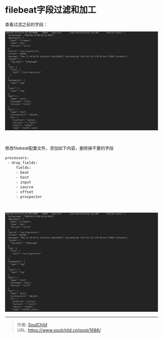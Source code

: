 # filebeat字段过滤和加工

<!--more-->
查看过滤之前的字段：

<img src="images/46f5a5911c14cb77f8d40b1ba1a771eb.png" />

&nbsp;

修改filebeat配置文件，添加如下内容，删除掉不要的字段
<pre class="pure-highlightjs"><code class="null">processors:
 - drop_fields:
     fields:
     - beat
     - host
     - input
     - source
     - offset
     - prospector</code></pre>
&nbsp;

<img src="images/46f5a5911c14cb77f8d40b1ba1a771eb.png" />


---

> 作者: [SoulChild](https://www.soulchild.cn)  
> URL: https://www.soulchild.cn/post/1686/  

